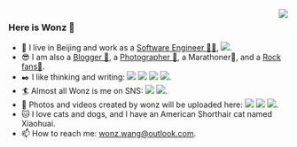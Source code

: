 <img align="right" src="https://github-readme-stats.vercel.app/api?username=Wonz5130&show_icons=true&icon_color=CE1D2D&text_color=718096&bg_color=ffffff&hide_title=true" />

### Here is Wonz 👋

- 🔭 I live in Beijing and work as a [Software Engineer 👨‍💻](), [![](https://img.shields.io/badge/dynamic/json?color=000000&label=GitHub&query=%24.data.totalSubs&suffix=%20followers&url=https%3A%2F%2Fapi.spencerwoo.com%2Fsubstats%2F%3Fsource%3Dgithub%26queryKey%3DWonz5130)](https://github.com/Wonz5130).
- 😎 I am also a [Blogger 📝](https://wonz.wang/), a [Photographer 📸](https://wonz-wang.lofter.com/), a Marathoner🏃, and a [Rock fans🎼](https://wonz.wang/live/).
- ✒️ I like thinking and writing: [![](https://img.shields.io/badge/CSDN-%E5%85%A8%E5%9B%BD%E5%89%8D%203K%20%E5%90%8D-FF0000)](https://wonzwang.blog.csdn.net/) [![](https://img.shields.io/badge/%E5%BE%AE%E4%BF%A1%E5%85%AC%E4%BC%97%E5%8F%B7-178%20%E5%85%B3%E6%B3%A8-00FF00)]() [![](https://img.shields.io/badge/dynamic/json?color=1E90FF&label=%E7%9F%A5%E4%B9%8E&query=%24.data.totalSubs&suffix=%20%E5%85%B3%E6%B3%A8%E8%80%85&url=https%3A%2F%2Fapi.spencerwoo.com%2Fsubstats%2F%3Fsource%3Dzhihu%26queryKey%3Dwonzwang)](https://www.zhihu.com/people/wonzwang) [![](https://img.shields.io/badge/Newsletter-%E5%B7%B2%E7%BB%8F%E5%86%99%E4%BA%86%205%20%E6%9C%9F-orange)](https://wonz.hedwig.pub/).
- 🏄 Almost all Wonz is me on SNS: [![](https://img.shields.io/badge/dynamic/json?color=ffe411&label=%E5%8D%B3%E5%88%BB&query=%24.data.totalSubs&suffix=%20%E8%A2%AB%E5%85%B3%E6%B3%A8&url=https%3A%2F%2Fapi.spencerwoo.com%2Fsubstats%2F%3Fsource%3DjikeFollower%26queryKey%3DWonz221)](https://rsshub.app/jike/user/Wonz221) [![](https://img.shields.io/badge/dynamic/json?color=FF0000&label=%E7%BD%91%E6%98%93%E4%BA%91&query=%24.data.totalSubs&suffix=%20%E7%B2%89%E4%B8%9D&url=https%3A%2F%2Fapi.spencerwoo.com%2Fsubstats%2F%3Fsource%3DneteaseMusic%26queryKey%3D341450455)](https://music.163.com/#/user/home?id=341450455).
- 🎥 Photos and videos created by wonz will be uploaded here: [![](https://img.shields.io/badge/dynamic/json?color=FF69B4&label=instagram&query=%24.data.totalSubs&suffix=%20followers&url=https%3A%2F%2Fapi.spencerwoo.com%2Fsubstats%2F%3Fsource%3Dinstagram%26queryKey%3Dwonz_wang)](https://www.instagram.com/wonz_wang/) [![](https://img.shields.io/badge/dynamic/json?color=FF69B4&label=bilibili&query=%24.data.totalSubs&suffix=%20fans&url=https%3A%2F%2Fapi.spencerwoo.com%2Fsubstats%2F%3Fsource%3Dbilibili%26queryKey%3D5490664)](https://space.bilibili.com/5490664) [![](https://img.shields.io/badge/%E8%A7%86%E9%A2%91%E5%8F%B7-33%20%E4%BA%BA%E5%85%B3%E6%B3%A8-green)]().
- :cat: I love cats and dogs, and I have an American Shorthair cat named Xiaohuai.
- 📫 How to reach me: wonz.wang@outlook.com.
